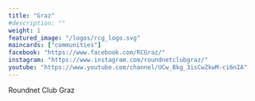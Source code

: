 ```yaml
---
title: "Graz"
#description: ""
weight: 1
featured_image: "/logos/rcg_logo.svg"
maincards: ["communities"]
facebook: "https://www.facebook.com/RCGraz/"
instagram: "https://www.instagram.com/roundnetclubgraz/"
youtube: "https://www.youtube.com/channel/UCw_Bkg_3isCwZkwM-ci6nIA"
---
```


Roundnet Club Graz
